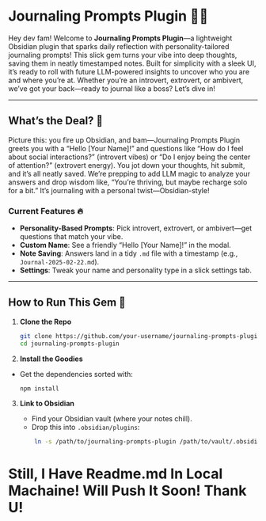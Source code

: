 # Journaling Prompts Plugin 📝✨

Hey dev fam! Welcome to **Journaling Prompts Plugin**—a lightweight Obsidian plugin that sparks daily reflection with personality-tailored journaling prompts! This slick gem turns your vibe into deep thoughts, saving them in neatly timestamped notes. Built for simplicity with a sleek UI, it’s ready to roll with future LLM-powered insights to uncover who you are and where you’re at. Whether you’re an introvert, extrovert, or ambivert, we’ve got your back—ready to journal like a boss? Let’s dive in!

---

## What’s the Deal? 🌟
Picture this: you fire up Obsidian, and bam—Journaling Prompts Plugin greets you with a “Hello [Your Name]!” and questions like “How do I feel about social interactions?” (introvert vibes) or “Do I enjoy being the center of attention?” (extrovert energy). You jot down your thoughts, hit submit, and it’s all neatly saved. We’re prepping to add LLM magic to analyze your answers and drop wisdom like, “You’re thriving, but maybe recharge solo for a bit.” It’s journaling with a personal twist—Obsidian-style!

### Current Features 🔥
- **Personality-Based Prompts**: Pick introvert, extrovert, or ambivert—get questions that match your vibe.
- **Custom Name**: See a friendly “Hello [Your Name]!” in the modal.
- **Note Saving**: Answers land in a tidy `.md` file with a timestamp (e.g., `Journal-2025-02-22.md`).
- **Settings**: Tweak your name and personality type in a slick settings tab.

---

## How to Run This Gem 🚀
1. **Clone the Repo**
   
   ```bash
   git clone https://github.com/your-username/journaling-prompts-plugin.git
   cd journaling-prompts-plugin

2. **Install the Goodies**
  - Get the dependencies sorted with:
	
 	```bash
	npm install

3. **Link to Obsidian**
	- Find your Obsidian vault (where your notes chill).  
    - Drop this into `.obsidian/plugins`:
     
 	```bash
		ln -s /path/to/journaling-prompts-plugin /path/to/vault/.obsidian/plugins/journaling-prompts-plugin

# Still, I Have Readme.md In Local Machaine! Will Push It Soon! Thank U!

# 
